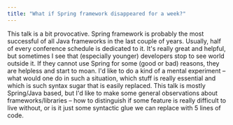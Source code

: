 ```yaml
---
title: "What if Spring framework disappeared for a week?"
---
```


This talk is a bit provocative. Spring framework is probably the most successful of all Java frameworks in the last couple of years. Usually, half of every conference schedule is dedicated to it. It's really great and helpful, but sometimes I see that (especially younger) developers stop to see world outside it. If they cannot use Spring for some (good or bad) reasons, they are helpless and start to moan. I'd like to do a kind of a mental experiment – what would one do in such a situation, which stuff is really essential and which is such syntax sugar that is easily replaced. This talk is mostly Spring/Java based, but I'd like to make some general observations about frameworks/libraries – how to distinguish if some feature is really difficult to live without, or is it just some syntactic glue we can replace with 5 lines of code.
